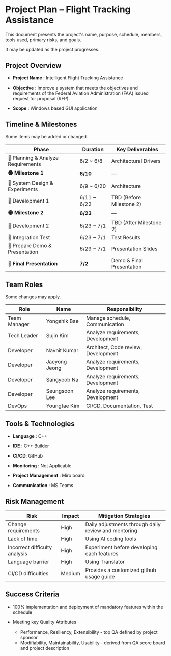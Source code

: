 # Project Plan – Flight Tracking Assistance

This document presents the project's name, purpose, schedule, members, tools used, primary risks, and goals.

It may be updated as the project progresses.

## Project Overview

- **Project Name** : Intelligent Flight Tracking Assistance

- **Objective** : Improve a system that meets the objectives and requirements of the Federal Aviation Administration (FAA) issued request for proposal (RFP).

- **Scope** : Windows based GUI application



## Timeline & Milestones

Some items may be added or changed.

| **Phase**                         | **Duration** | **Key Deliverables**      |
| --------------------------------- | ------------ | ------------------------- |
| 🔹 Planning & Analyze Requirements | 6/2 ~ 6/8    | Architectural Drivers     |
| **🟢 Milestone 1**                 | **6/10**     | —                         |
| 🔹 System Design & Experiments     | 6/9 ~ 6/20   | Architecture              |
| 🔹 Development 1                   | 6/11 ~ 6/22  | TBD (Before Milestone 2)  |
| **🟡 Milestone 2**                 | **6/23**     | —                         |
| 🔹 Development 2                   | 6/23 ~ 7/1   | TBD (After Milestone 2)   |
| 🔹 Integration Test                | 6/23 ~ 7/1   | Test Results              |
| 🔹 Prepare Demo & Presentation     | 6/29 ~ 7/1   | Presentation Slides       |
| **🎯 Final Presentation**          | **7/2**      | Demo & Final Presentation |



## Team Roles

Some changes may apply.

| Role         | Name          | Responsibility                      |
| ------------ | ------------- | ----------------------------------- |
| Team Manager | Yongshik Bae  | Manage schedule, Communication      |
| Tech Leader  | Sujin Kim     | Analyze requirements, Development   |
| Developer    | Navnit Kumar  | Architect, Code review, Development |
| Developer    | Jaeyong Jeong | Analyze requirements, Development   |
| Developer    | Sangyeob Na   | Analyze requirements, Development   |
| Developer    | Seungsoon Lee | Analyze requirements, Development   |
| DevOps       | Youngtae Kim  | CI/CD, Documentation, Test          |



## Tools & Technologies

- **Language** : C++
- **IDE** : C++ Builder

- **CI/CD**: GitHub

- **Monitoring** : Not Applicable  

- **Project Management** : Miro board

- **Communication** : MS Teams 



## Risk Management

| Risk                          | Impact | Mitigation Strategies                                |
| ----------------------------- | ------ | ---------------------------------------------------- |
| Change requirements           | High   | Daily adjustments through daily review and mentoring |
| Lack of time                  | High   | Using AI coding tools                                |
| Incorrect difficulty analysis | High   | Experiment before developing each features           |
| Language barrier              | High   | Using Translator                                     |
| CI/CD difficulties            | Medium | Provides a customized github usage guide             |



## Success Criteria

- 100% implementation and deployment of mandatory features within the schedule

- Meeting key Quality Attributes
  - Performance, Resiliency, Extensibility - top QA defined by project sponsor
  - Modifiability, Maintainability, Usability - derived from QA score board and project description
